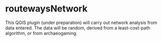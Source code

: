 # routewaysNetwork
This QGIS plugin (under preparation) will carry out network  analysis from data entered.  The data will be random, derived from a least-cost-path algorithm, or from archaeogaming.
